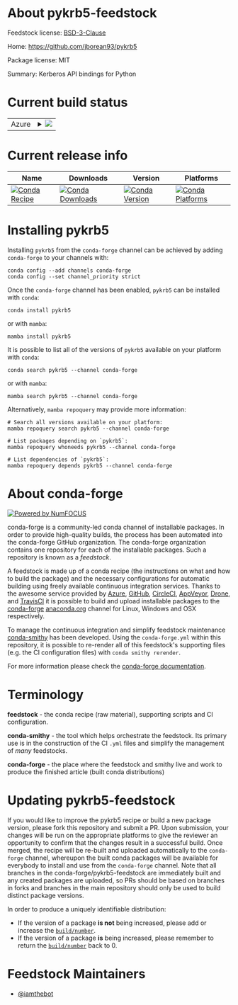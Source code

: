About pykrb5-feedstock
======================

Feedstock license: [BSD-3-Clause](https://github.com/conda-forge/pykrb5-feedstock/blob/main/LICENSE.txt)

Home: https://github.com/jborean93/pykrb5

Package license: MIT

Summary: Kerberos API bindings for Python

Current build status
====================


<table>
    
  <tr>
    <td>Azure</td>
    <td>
      <details>
        <summary>
          <a href="https://dev.azure.com/conda-forge/feedstock-builds/_build/latest?definitionId=21289&branchName=main">
            <img src="https://dev.azure.com/conda-forge/feedstock-builds/_apis/build/status/pykrb5-feedstock?branchName=main">
          </a>
        </summary>
        <table>
          <thead><tr><th>Variant</th><th>Status</th></tr></thead>
          <tbody><tr>
              <td>linux_64_python3.10.____cpython</td>
              <td>
                <a href="https://dev.azure.com/conda-forge/feedstock-builds/_build/latest?definitionId=21289&branchName=main">
                  <img src="https://dev.azure.com/conda-forge/feedstock-builds/_apis/build/status/pykrb5-feedstock?branchName=main&jobName=linux&configuration=linux%20linux_64_python3.10.____cpython" alt="variant">
                </a>
              </td>
            </tr><tr>
              <td>linux_64_python3.11.____cpython</td>
              <td>
                <a href="https://dev.azure.com/conda-forge/feedstock-builds/_build/latest?definitionId=21289&branchName=main">
                  <img src="https://dev.azure.com/conda-forge/feedstock-builds/_apis/build/status/pykrb5-feedstock?branchName=main&jobName=linux&configuration=linux%20linux_64_python3.11.____cpython" alt="variant">
                </a>
              </td>
            </tr><tr>
              <td>linux_64_python3.8.____cpython</td>
              <td>
                <a href="https://dev.azure.com/conda-forge/feedstock-builds/_build/latest?definitionId=21289&branchName=main">
                  <img src="https://dev.azure.com/conda-forge/feedstock-builds/_apis/build/status/pykrb5-feedstock?branchName=main&jobName=linux&configuration=linux%20linux_64_python3.8.____cpython" alt="variant">
                </a>
              </td>
            </tr><tr>
              <td>linux_64_python3.9.____cpython</td>
              <td>
                <a href="https://dev.azure.com/conda-forge/feedstock-builds/_build/latest?definitionId=21289&branchName=main">
                  <img src="https://dev.azure.com/conda-forge/feedstock-builds/_apis/build/status/pykrb5-feedstock?branchName=main&jobName=linux&configuration=linux%20linux_64_python3.9.____cpython" alt="variant">
                </a>
              </td>
            </tr><tr>
              <td>osx_64_python3.10.____cpython</td>
              <td>
                <a href="https://dev.azure.com/conda-forge/feedstock-builds/_build/latest?definitionId=21289&branchName=main">
                  <img src="https://dev.azure.com/conda-forge/feedstock-builds/_apis/build/status/pykrb5-feedstock?branchName=main&jobName=osx&configuration=osx%20osx_64_python3.10.____cpython" alt="variant">
                </a>
              </td>
            </tr><tr>
              <td>osx_64_python3.11.____cpython</td>
              <td>
                <a href="https://dev.azure.com/conda-forge/feedstock-builds/_build/latest?definitionId=21289&branchName=main">
                  <img src="https://dev.azure.com/conda-forge/feedstock-builds/_apis/build/status/pykrb5-feedstock?branchName=main&jobName=osx&configuration=osx%20osx_64_python3.11.____cpython" alt="variant">
                </a>
              </td>
            </tr><tr>
              <td>osx_64_python3.8.____cpython</td>
              <td>
                <a href="https://dev.azure.com/conda-forge/feedstock-builds/_build/latest?definitionId=21289&branchName=main">
                  <img src="https://dev.azure.com/conda-forge/feedstock-builds/_apis/build/status/pykrb5-feedstock?branchName=main&jobName=osx&configuration=osx%20osx_64_python3.8.____cpython" alt="variant">
                </a>
              </td>
            </tr><tr>
              <td>osx_64_python3.9.____cpython</td>
              <td>
                <a href="https://dev.azure.com/conda-forge/feedstock-builds/_build/latest?definitionId=21289&branchName=main">
                  <img src="https://dev.azure.com/conda-forge/feedstock-builds/_apis/build/status/pykrb5-feedstock?branchName=main&jobName=osx&configuration=osx%20osx_64_python3.9.____cpython" alt="variant">
                </a>
              </td>
            </tr>
          </tbody>
        </table>
      </details>
    </td>
  </tr>
</table>

Current release info
====================

| Name | Downloads | Version | Platforms |
| --- | --- | --- | --- |
| [![Conda Recipe](https://img.shields.io/badge/recipe-pykrb5-green.svg)](https://anaconda.org/conda-forge/pykrb5) | [![Conda Downloads](https://img.shields.io/conda/dn/conda-forge/pykrb5.svg)](https://anaconda.org/conda-forge/pykrb5) | [![Conda Version](https://img.shields.io/conda/vn/conda-forge/pykrb5.svg)](https://anaconda.org/conda-forge/pykrb5) | [![Conda Platforms](https://img.shields.io/conda/pn/conda-forge/pykrb5.svg)](https://anaconda.org/conda-forge/pykrb5) |

Installing pykrb5
=================

Installing `pykrb5` from the `conda-forge` channel can be achieved by adding `conda-forge` to your channels with:

```
conda config --add channels conda-forge
conda config --set channel_priority strict
```

Once the `conda-forge` channel has been enabled, `pykrb5` can be installed with `conda`:

```
conda install pykrb5
```

or with `mamba`:

```
mamba install pykrb5
```

It is possible to list all of the versions of `pykrb5` available on your platform with `conda`:

```
conda search pykrb5 --channel conda-forge
```

or with `mamba`:

```
mamba search pykrb5 --channel conda-forge
```

Alternatively, `mamba repoquery` may provide more information:

```
# Search all versions available on your platform:
mamba repoquery search pykrb5 --channel conda-forge

# List packages depending on `pykrb5`:
mamba repoquery whoneeds pykrb5 --channel conda-forge

# List dependencies of `pykrb5`:
mamba repoquery depends pykrb5 --channel conda-forge
```


About conda-forge
=================

[![Powered by
NumFOCUS](https://img.shields.io/badge/powered%20by-NumFOCUS-orange.svg?style=flat&colorA=E1523D&colorB=007D8A)](https://numfocus.org)

conda-forge is a community-led conda channel of installable packages.
In order to provide high-quality builds, the process has been automated into the
conda-forge GitHub organization. The conda-forge organization contains one repository
for each of the installable packages. Such a repository is known as a *feedstock*.

A feedstock is made up of a conda recipe (the instructions on what and how to build
the package) and the necessary configurations for automatic building using freely
available continuous integration services. Thanks to the awesome service provided by
[Azure](https://azure.microsoft.com/en-us/services/devops/), [GitHub](https://github.com/),
[CircleCI](https://circleci.com/), [AppVeyor](https://www.appveyor.com/),
[Drone](https://cloud.drone.io/welcome), and [TravisCI](https://travis-ci.com/)
it is possible to build and upload installable packages to the
[conda-forge](https://anaconda.org/conda-forge) [anaconda.org](https://anaconda.org/)
channel for Linux, Windows and OSX respectively.

To manage the continuous integration and simplify feedstock maintenance
[conda-smithy](https://github.com/conda-forge/conda-smithy) has been developed.
Using the ``conda-forge.yml`` within this repository, it is possible to re-render all of
this feedstock's supporting files (e.g. the CI configuration files) with ``conda smithy rerender``.

For more information please check the [conda-forge documentation](https://conda-forge.org/docs/).

Terminology
===========

**feedstock** - the conda recipe (raw material), supporting scripts and CI configuration.

**conda-smithy** - the tool which helps orchestrate the feedstock.
                   Its primary use is in the construction of the CI ``.yml`` files
                   and simplify the management of *many* feedstocks.

**conda-forge** - the place where the feedstock and smithy live and work to
                  produce the finished article (built conda distributions)


Updating pykrb5-feedstock
=========================

If you would like to improve the pykrb5 recipe or build a new
package version, please fork this repository and submit a PR. Upon submission,
your changes will be run on the appropriate platforms to give the reviewer an
opportunity to confirm that the changes result in a successful build. Once
merged, the recipe will be re-built and uploaded automatically to the
`conda-forge` channel, whereupon the built conda packages will be available for
everybody to install and use from the `conda-forge` channel.
Note that all branches in the conda-forge/pykrb5-feedstock are
immediately built and any created packages are uploaded, so PRs should be based
on branches in forks and branches in the main repository should only be used to
build distinct package versions.

In order to produce a uniquely identifiable distribution:
 * If the version of a package **is not** being increased, please add or increase
   the [``build/number``](https://docs.conda.io/projects/conda-build/en/latest/resources/define-metadata.html#build-number-and-string).
 * If the version of a package **is** being increased, please remember to return
   the [``build/number``](https://docs.conda.io/projects/conda-build/en/latest/resources/define-metadata.html#build-number-and-string)
   back to 0.

Feedstock Maintainers
=====================

* [@iamthebot](https://github.com/iamthebot/)

